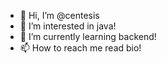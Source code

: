 - 👋 Hi, I’m @centesis
- 👀 I’m interested in java!
- 🌱 I’m currently learning backend!
- 📫 How to reach me read bio!

<!---
tamoky/tamoky is a ✨ special ✨ repository because its `README.md` (this file) appears on your GitHub profile.
You can click the Preview link to take a look at your changes.
--->

